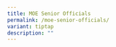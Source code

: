 ```yaml
---
title: MOE Senior Officials
permalink: /moe-senior-officials/
variant: tiptap
description: ""
---
```

